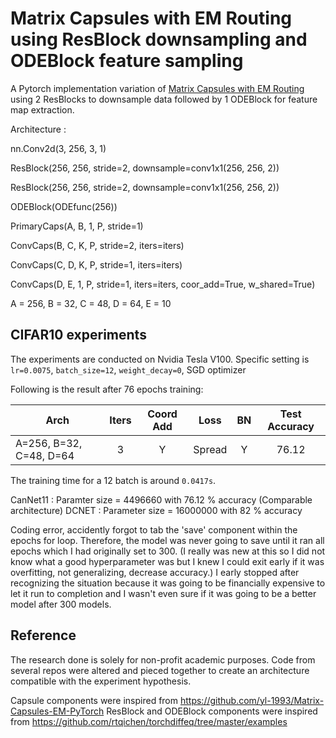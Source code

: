 # Matrix Capsules with EM Routing using ResBlock downsampling and ODEBlock feature sampling
A Pytorch implementation variation of [Matrix Capsules with EM Routing](https://openreview.net/pdf?id=HJWLfGWRb) using 2 ResBlocks to downsample data followed by 1 ODEBlock for feature map extraction.

Architecture :

nn.Conv2d(3, 256, 3, 1)

ResBlock(256, 256, stride=2, downsample=conv1x1(256, 256, 2))

ResBlock(256, 256, stride=2, downsample=conv1x1(256, 256, 2))

ODEBlock(ODEfunc(256))

PrimaryCaps(A, B, 1, P, stride=1)

ConvCaps(B, C, K, P, stride=2, iters=iters)

ConvCaps(C, D, K, P, stride=1, iters=iters)

ConvCaps(D, E, 1, P, stride=1, iters=iters, coor_add=True, w_shared=True)

A = 256, B = 32, C = 48, D = 64, E = 10

## CIFAR10 experiments

The experiments are conducted on Nvidia Tesla V100.
Specific setting is `lr=0.0075`, `batch_size=12`, `weight_decay=0`, SGD optimizer

Following is the result after 76 epochs training:

| Arch | Iters | Coord Add | Loss | BN | Test Accuracy |
| ---- |:-----:|:---------:|:----:|:--:|:-------------:|
| A=256, B=32, C=48, D=64 | 3 | Y | Spread    | Y | 76.12 |

The training time for a 12 batch is around `0.0417s`.

CanNet11 : Paramter size = 4496660 with 76.12 % accuracy 
(Comparable architecture) DCNET : Parameter size = 16000000 with 82 % accuracy

Coding error, accidently forgot to tab the 'save' component within the epochs for loop. Therefore, the model was never going to save until it ran all epochs which I had originally set to 300. (I really was new at this so I did not know what a good hyperparameter was but I knew I could exit early if it was overfitting, not generalizing, decrease accuracy.) I early stopped after recognizing the situation because it was going to be financially expensive to let it run to completion and I wasn't even sure if it was going to be a better model after 300 models. 

## Reference
The research done is solely for non-profit academic purposes. Code from several repos were altered and pieced together to create an architecture compatible with the experiment hypothesis.

Capsule components were inspired from https://github.com/yl-1993/Matrix-Capsules-EM-PyTorch
ResBlock and ODEBlock components were inspired from https://github.com/rtqichen/torchdiffeq/tree/master/examples
